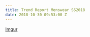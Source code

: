 ```yaml
---
title: Trend Report Menswear SS2018
date: 2018-10-30 09:53:00 Z
---
```


[Imgur](https://i.imgur.com/YzkJmcM.jpg)